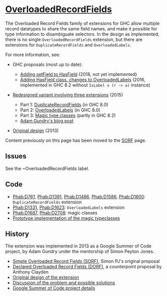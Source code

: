 # [OverloadedRecordFields](records/overloaded-record-fields)


The Overloaded Record Fields family of extensions for GHC allow multiple record datatypes to share the same field names, and make it possible for type information to disambiguate selectors. In the design as implemented, there is no single `OverloadedRecordFields` extension, but there are extensions for `DuplicateRecordFields` and `OverloadedLabels`.


For more information, see:

- GHC proposals (most up to date):

  - [Adding setField to HasField](https://github.com/ghc-proposals/ghc-proposals/blob/master/proposals/0042-record-set-field.rst) (2018, not yet implemented)
  - [Adding HasField class, changes to OverloadedLabels](https://github.com/ghc-proposals/ghc-proposals/blob/master/proposals/0002-overloaded-record-fields.rst) (2016, implemented in GHC 8.2 without `IsLabel x (r -> a)` instance)
- [Redesigned variant involving three extensions](records/overloaded-record-fields/redesign) (2015)

  - Part 1: [DuplicateRecordFields](records/overloaded-record-fields/duplicate-record-fields) (in GHC 8.0)
  - Part 2: [OverloadedLabels](records/overloaded-record-fields/overloaded-labels) (in GHC 8.0)
  - Part 3: [Magic type classes](records/overloaded-record-fields/magic-classes) (partly in GHC 8.2)
  - [Adam Gundry's blog post](http://www.well-typed.com/blog/2015/03/overloadedrecordfields-revived/)
- [Original design](https://gitlab.haskell.org/trac/ghc/wiki/Records/OverloadedRecordFields/Design) (2013)


Content previously on this page has been moved to the [SORF](records/overloaded-record-fields/sorf) page.

## Issues

See the ~OverloadedRecordFields label.

## Code


- [Phab:D761](https://phabricator.haskell.org/D761), [ Phab:D1391](https://phabricator.haskell.org/D1391), [ Phab:D1486](https://phabricator.haskell.org/D1486), [ Phab:D1586](https://phabricator.haskell.org/D1586), [ Phab:D1600](https://phabricator.haskell.org/D1600): `DuplicateRecordFields` extension
- [Phab:D1331](https://phabricator.haskell.org/D1331), [ Phab:D1623](https://phabricator.haskell.org/D1623): `OverloadedLabels` extension
- [Phab:D1687](https://phabricator.haskell.org/D1687), [ Phab:D2708](https://phabricator.haskell.org/D2708): magic classes
- [Prototype implementation of the magic typeclasses](https://github.com/adamgundry/records-prototype)

## History


The extension was implemented in 2013 as a Google Summer of Code project, by Adam Gundry under the mentorship of Simon Peyton Jones.

- [Simple Overloaded Record Fields (SORF)](records/overloaded-record-fields/sorf), Simon PJ's original proposal
- [Declared Overloaded Record Fields (DORF)](records/declared-overloaded-record-fields), a counterpoint proposal by Anthony Clayden
- [Original design of the extension](records/overloaded-record-fields/design)
- [Discussion of the problem and possible solutions](records)
- [Google Summer of Code project details](http://www.google-melange.com/gsoc/project/google/gsoc2013/adamgundry/4766932662222848)
